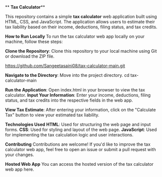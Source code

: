 **                                                                          **Tax Calculator****

This repository contains a simple **tax calculator** web application built using HTML, CSS, and JavaScript. The application allows users to estimate their tax liability based on their income, deductions, filing status, and tax credits.

**How to Run Locally**
To run the tax calculator web app locally on your machine, follow these steps:

**Clone the Repository**: Clone this repository to your local machine using Git or download the ZIP file.

https://github.com/Sangeetasaini08/tax-calculator-main.git

**Navigate to the Directory**: Move into the project directory.
cd tax-calculator-main

**Run the Application**: Open index.html in your browser to view the tax calculator.
**Input Your Information**: Enter your income, deductions, filing status, and tax credits into the respective fields in the web app.

**View Tax Estimate**: After entering your information, click on the "Calculate Tax" button to view your estimated tax liability.

**Technologies Used**
**HTML**: Used for structuring the web page and input forms.
**CSS**: Used for styling and layout of the web page.
**JavaScript**: Used for implementing the tax calculation logic and user interactions.

**Contributing**
Contributions are welcome! If you'd like to improve the tax calculator web app, feel free to open an issue or submit a pull request with your changes.

**Hosted Web App**
You can access the hosted version of the tax calculator web app here.






